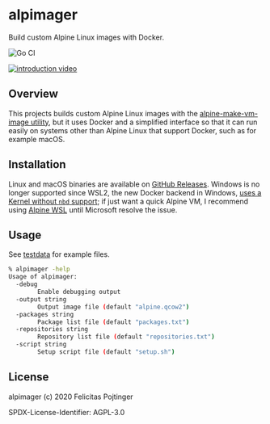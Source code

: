 # alpimager

Build custom Alpine Linux images with Docker.

![Go CI](https://github.com/pojntfx/alpimager/workflows/Go%20CI/badge.svg)

[![introduction video](https://img.youtube.com/vi/pxaqts3eHMM/maxresdefault.jpg)](https://youtu.be/pxaqts3eHMM)

## Overview

This projects builds custom Alpine Linux images with the [alpine-make-vm-image utility](https://github.com/alpinelinux/alpine-make-vm-image), but it uses Docker and a simplified interface so that it can run easily on systems other than Alpine Linux that support Docker, such as for example macOS.

## Installation

Linux and macOS binaries are available on [GitHub Releases](https://github.com/pojntfx/alpimager/releases). Windows is no longer supported since WSL2, the new Docker backend in Windows, [uses a Kernel without `nbd` support](https://github.com/microsoft/WSL/issues/5968); if just want a quick Alpine VM, I recommend using [Alpine WSL](https://www.microsoft.com/en-us/p/alpine-wsl/9p804crf0395) until Microsoft resolve the issue.

## Usage

See [testdata](testdata) for example files.

```bash
% alpimager -help
Usage of alpimager:
  -debug
        Enable debugging output
  -output string
        Output image file (default "alpine.qcow2")
  -packages string
        Package list file (default "packages.txt")
  -repositories string
        Repository list file (default "repositories.txt")
  -script string
        Setup script file (default "setup.sh")
```

## License

alpimager (c) 2020 Felicitas Pojtinger

SPDX-License-Identifier: AGPL-3.0

